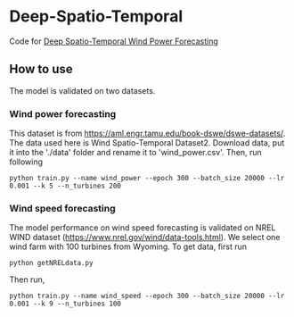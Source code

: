 # Deep-Spatio-Temporal
Code for [Deep Spatio-Temporal Wind Power Forecasting](https://arxiv.org/abs/2109.14530)
## How to use
The model is validated on two datasets.
### Wind power forecasting 
This dataset is from https://aml.engr.tamu.edu/book-dswe/dswe-datasets/. The data used here is Wind Spatio-Temporal Dataset2. Download data, put it into the './data' folder and rename it to 'wind_power.csv'. Then, run following
```
python train.py --name wind_power --epoch 300 --batch_size 20000 --lr 0.001 --k 5 --n_turbines 200
```

### Wind speed forecasting
The model performance on wind speed forecasting is validated on NREL WIND dataset (https://www.nrel.gov/wind/data-tools.html). We select one wind farm with 100 turbines from Wyoming. To get data, first run
```
python getNRELdata.py
```
Then run,
```
python train.py --name wind_speed --epoch 300 --batch_size 20000 --lr 0.001 --k 9 --n_turbines 100
```
